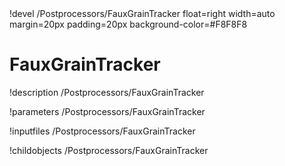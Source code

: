 <!-- MOOSE Object Documentation Stub: Remove this when content is added. -->!devel /Postprocessors/FauxGrainTracker float=right width=auto margin=20px padding=20px background-color=#F8F8F8


# FauxGrainTracker
!description /Postprocessors/FauxGrainTracker

!parameters /Postprocessors/FauxGrainTracker

!inputfiles /Postprocessors/FauxGrainTracker

!childobjects /Postprocessors/FauxGrainTracker
